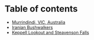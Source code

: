 # Table of contents

* [Murrindindi, VIC, Australia](README.md)
* [Iranian Bushwalkers](iranian-bushwalkers.md)
* [Keppell Lookout and Steavenson Falls](keppell-lookout-and-steavenson-falls.md)

